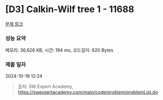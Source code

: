 # [D3] Calkin-Wilf tree 1 - 11688 

[문제 링크](https://swexpertacademy.com/main/code/problem/problemDetail.do?contestProbId=AXgZSOn6ApIDFASW) 

### 성능 요약

메모리: 36,628 KB, 시간: 194 ms, 코드길이: 620 Bytes

### 제출 일자

2024-10-19 12:24



> 출처: SW Expert Academy, https://swexpertacademy.com/main/code/problem/problemList.do